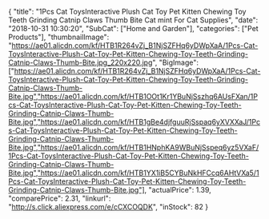 {
	"title": "1Pcs Cat ToysInteractive Plush Cat Toy Pet Kitten Chewing Toy Teeth Grinding Catnip Claws Thumb Bite Cat mint For Cat Supplies",
	"date": "2018-10-31 10:30:20",
	"SubCat": ["Home and Garden"],
	"categories": ["Pet Products"],
	"thumbnailImage": "https://ae01.alicdn.com/kf/HTB1R264vZj_B1NjSZFHq6yDWpXaA/1Pcs-Cat-ToysInteractive-Plush-Cat-Toy-Pet-Kitten-Chewing-Toy-Teeth-Grinding-Catnip-Claws-Thumb-Bite.jpg_220x220.jpg",
	"BigImage": ["https://ae01.alicdn.com/kf/HTB1R264vZj_B1NjSZFHq6yDWpXaA/1Pcs-Cat-ToysInteractive-Plush-Cat-Toy-Pet-Kitten-Chewing-Toy-Teeth-Grinding-Catnip-Claws-Thumb-Bite.jpg","https://ae01.alicdn.com/kf/HTB1OOt1Kr1YBuNjSszhq6AUsFXan/1Pcs-Cat-ToysInteractive-Plush-Cat-Toy-Pet-Kitten-Chewing-Toy-Teeth-Grinding-Catnip-Claws-Thumb-Bite.jpg","https://ae01.alicdn.com/kf/HTB1gBe4djfguuRjSspaq6yXVXXaJ/1Pcs-Cat-ToysInteractive-Plush-Cat-Toy-Pet-Kitten-Chewing-Toy-Teeth-Grinding-Catnip-Claws-Thumb-Bite.jpg","https://ae01.alicdn.com/kf/HTB1HNphKA9WBuNjSspeq6yz5VXaF/1Pcs-Cat-ToysInteractive-Plush-Cat-Toy-Pet-Kitten-Chewing-Toy-Teeth-Grinding-Catnip-Claws-Thumb-Bite.jpg","https://ae01.alicdn.com/kf/HTB1YX1iB5CYBuNkHFCcq6AHtVXa5/1Pcs-Cat-ToysInteractive-Plush-Cat-Toy-Pet-Kitten-Chewing-Toy-Teeth-Grinding-Catnip-Claws-Thumb-Bite.jpg"],
	"actualPrice": 1.39,
	"comparePrice": 2.31,
	"linkurl": "http://s.click.aliexpress.com/e/cCXCOQDK",
	"inStock": 82
}
